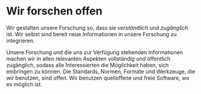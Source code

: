 <!--
   NAME - The NAME of this project is:
ethos

  FILE - The FILENAME of the current file is:
/v4a1.md

  CREATION - This project was CREATED on:
2017-01-28-16:15:00 UTC

  MODIFICATION - This project was last MODIFIED on:
2017-01-28-16:15:00 UTC

  VERSION - The current VERSION of this project is:
<git-commit-hash>-2017-01-28-16:15:00 UTC

  CREATOR(S) - This project was CREATED by:
Michael Czechowski, Martin Maga

  CONTACT - You can CONTACT the creator(s) or developer(s) of this project at:
E-Mail: mail@martinmaga.de

  COPYRIGHT - The COPYRIGHT holder of this project is:
COPYRIGHT (c) 2016 Martin Maga

  LICENSE - This project is LICENSED under the following license:
Martin Maga 2016 CC BY-SA 4.0 https://creativecommons.org

  SUBFILE – This is a SUBFILE! For more INFORMATION on this project go to:
/README.md
-->

# Wir forschen offen

Wir gestalten unsere Forschung so, dass sie *verständlich* und *zugänglich* ist.
Wir selbst sind bereit neue Informationen in unsere Forschung zu integrieren.

Unsere Forschung und die uns zur Verfügung stehenden Informationen machen wir in allen relevanten Aspekten vollständig und öffentlich zugänglich, sodass alle Interessierten die Möglichkeit haben, sich einbringen zu können.
Die Standards, Normen, Formate und Werkzeuge, die wir benutzen, sind offen.
Wir benutzen quelloffene und freie Software, wo es möglich ist.
